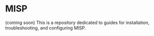 # MISP
(coming soon)
This is a repository dedicated to guides for installation, troubleshooting, and configuring MISP.
